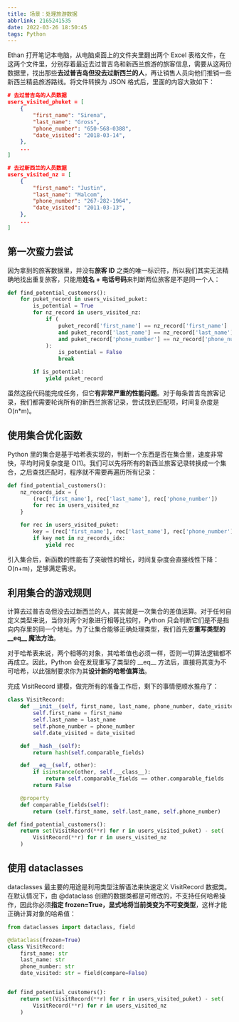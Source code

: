 ```yaml
---
title: 场景：处理旅游数据
abbrlink: 2165241535
date: 2022-03-26 18:50:45
tags: Python
---
```

Ethan 打开笔记本电脑，从电脑桌面上的文件夹里翻出两个 Excel 表格文件，在这两个文件里，分别存着最近去过普吉岛和新西兰旅游的旅客信息，需要从这两份数据里，找出那些**去过普吉岛但没去过新西兰的人**，再让销售人员向他们推销一些新西兰精品旅游路线。将文件转换为 JSON 格式后，里面的内容大致如下：
```json
# 去过普吉岛的人员数据
users_visited_phuket = [
    {
        "first_name": "Sirena",
        "last_name": "Gross",
        "phone_number": "650-568-0388",
        "date_visited": "2018-03-14",
    },
    ...
]

# 去过新西兰的人员数据
users_visited_nz = [
    {
        "first_name": "Justin",
        "last_name": "Malcom",
        "phone_number": "267-282-1964",
        "date_visited": "2011-03-13",
    },
    ...
]
```
<!--more-->
## 第一次蛮力尝试
因为拿到的旅客数据里，并没有**旅客 ID** 之类的唯一标识符，所以我们其实无法精确地找出重复旅客，只能用**姓名 + 电话号码**来判断两位旅客是不是同一个人：
```python
def find_potential_customers():
    for puket_record in users_visited_puket:
        is_potential = True
        for nz_record in users_visited_nz:
            if (
                puket_record['first_name'] == nz_record['first_name']
                and puket_record['last_name'] == nz_record['last_name']
                and puket_record['phone_number'] == nz_record['phone_number']
            ):
                is_potential = False
                break

        if is_potential:
            yield puket_record
```

虽然这段代码能完成任务，但它**有非常严重的性能问题**。对于每条普吉岛旅客记录，我们都需要轮询所有的新西兰旅客记录，尝试找到匹配项，时间复杂度是 O(n*m)。

## 使用集合优化函数
Python 里的集合是基于哈希表实现的，判断一个东西是否在集合里，速度非常快，平均时间复杂度是 O(1)。我们可以先将所有的新西兰旅客记录转换成一个集合，之后查找匹配时，程序就不需要再遍历所有记录：
```python
def find_potential_customers():
    nz_records_idx = {
        (rec['first_name'], rec['last_name'], rec['phone_number'])
        for rec in users_visited_nz
    }

    for rec in users_visited_puket:
        key = (rec['first_name'], rec['last_name'], rec['phone_number'])
        if key not in nz_records_idx:
            yield rec
```

引入集合后，新函数的性能有了突破性的增长，时间复杂度会直接线性下降：O(n+m)，足够满足需求。

## 利用集合的游戏规则
计算去过普吉岛但没去过新西兰的人，其实就是一次集合的差值运算。对于任何自定义类型来说，当你对两个对象进行相等比较时，Python 只会判断它们是不是指向内存里的同一个地址。为了让集合能够正确处理类型，我们首先要**重写类型的 \_\_eq\_\_ 魔法方法**。

对于哈希表来说，两个相等的对象，其哈希值也必须一样，否则一切算法逻辑都不再成立。因此，Python 会在发现重写了类型的 \_\_eq\_\_ 方法后，直接将其变为不可哈希，以此强制要求你为其**设计新的哈希值算法**。

完成 VisitRecord 建模，做完所有的准备工作后，剩下的事情便顺水推舟了：
```python
class VisitRecord:
    def __init__(self, first_name, last_name, phone_number, date_visited):
        self.first_name = first_name
        self.last_name = last_name
        self.phone_number = phone_number
        self.date_visited = date_visited

    def __hash__(self):
        return hash(self.comparable_fields)

    def __eq__(self, other):
        if isinstance(other, self.__class__):
            return self.comparable_fields == other.comparable_fields
        return False

    @property
    def comparable_fields(self):
        return (self.first_name, self.last_name, self.phone_number)

def find_potential_customers():
    return set(VisitRecord(**r) for r in users_visited_puket) - set(
        VisitRecord(**r) for r in users_visited_nz
    )
```

## 使用 dataclasses
dataclasses 最主要的用途是利用类型注解语法来快速定义 VisitRecord 数据类。在默认情况下，由 @dataclass 创建的数据类都是可修改的，不支持任何哈希操作，因此你必须**指定 frozen=True，显式地将当前类变为不可变类型**，这样才能正确计算对象的哈希值：
```python
from dataclasses import dataclass, field

@dataclass(frozen=True)
class VisitRecord:
    first_name: str
    last_name: str
    phone_number: str
    date_visited: str = field(compare=False)


def find_potential_customers():
    return set(VisitRecord(**r) for r in users_visited_puket) - set(
        VisitRecord(**r) for r in users_visited_nz
    )
```
